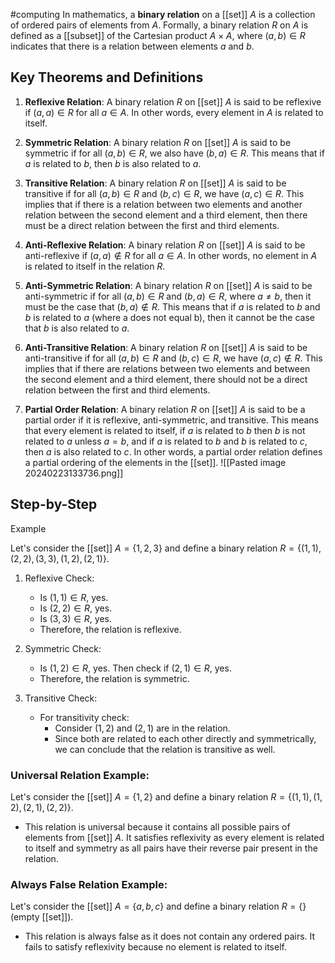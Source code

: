 #computing 
In mathematics, a **binary relation** on a [[set]] $A$ is a collection of ordered pairs of elements from $A$. Formally, a binary relation $R$ on $A$ is defined as a [[subset]] of the Cartesian product $A \times A$, where $(a,b) \in R$ indicates that there is a relation between elements $a$ and $b$.

## Key Theorems and Definitions

1. **Reflexive Relation**: A binary relation $R$ on [[set]] $A$ is said to be reflexive if $(a,a) \in R$ for all $a \in A$. In other words, every element in $A$ is related to itself.

2. **Symmetric Relation**: A binary relation $R$ on [[set]] $A$ is said to be symmetric if for all $(a,b) \in R$, we also have $(b,a) \in R$. This means that if $a$ is related to $b$, then $b$ is also related to $a$.

3. **Transitive Relation**: A binary relation $R$ on [[set]] $A$ is said to be transitive if for all $(a,b) \in R$ and $(b,c) \in R$, we have $(a,c) \in R$. This implies that if there is a relation between two elements and another relation between the second element and a third element, then there must be a direct relation between the first and third elements.

4. **Anti-Reflexive Relation**: A binary relation $R$ on [[set]] $A$ is said to be anti-reflexive if $(a,a) \notin R$ for all $a \in A$. In other words, no element in $A$ is related to itself in the relation $R$.

5. **Anti-Symmetric Relation**: A binary relation $R$ on [[set]] $A$ is said to be anti-symmetric if for all $(a,b) \in R$ and $(b,a) \in R$, where $a \neq b$, then it must be the case that $(b,a) \notin R$. This means that if $a$ is related to $b$ and $b$ is related to $a$ (where a does not equal b), then it cannot be the case that $b$ is also related to $a$.

6. **Anti-Transitive Relation**: A binary relation $R$ on [[set]] $A$ is said to be anti-transitive if for all $(a,b) \in R$ and $(b,c) \in R$, we have $(a,c) \notin R$. This implies that if there are relations between two elements and between the second element and a third element, there should not be a direct relation between the first and third elements.

7. **Partial Order Relation**: A binary relation $R$ on [[set]] $A$ is said to be a partial order if it is reflexive, anti-symmetric, and transitive. This means that every element is related to itself, if $a$ is related to $b$ then $b$ is not related to $a$ unless $a = b$, and if $a$ is related to $b$ and $b$ is related to $c$, then $a$ is also related to $c$. In other words, a partial order relation defines a partial ordering of the elements in the [[set]].
![[Pasted image 20240223133736.png]]
## Step-by-Step


Example

Let's consider the [[set]] $A = \{1, 2, 3\}$ and define a binary relation $R = \{(1,1), (2,2), (3,3), (1,2), (2,1)\}$.

1. Reflexive Check:
   - Is $(1,1) \in R$, yes.
   - Is $(2,2) \in R$, yes.
   - Is $(3,3) \in R$, yes.
   - Therefore, the relation is reflexive.

2. Symmetric Check:
   - Is $(1,2) \in R$, yes. Then check if $(2,1) \in R$, yes.
   - Therefore, the relation is symmetric.

3. Transitive Check:
   - For transitivity check: 
     - Consider $(1,2)$ and $(2,1)$ are in the relation.
     - Since both are related to each other directly and symmetrically,
       we can conclude that the relation is transitive as well.

### Universal Relation Example:

Let's consider the [[set]] $A = \{1, 2\}$ and define a binary relation $R = \{(1,1), (1,2), (2,1), (2,2)\}$.

- This relation is universal because it contains all possible pairs of elements from [[set]] $A$. It satisfies reflexivity as every element is related to itself and symmetry as all pairs have their reverse pair present in the relation.

### Always False Relation Example:

Let's consider the [[set]] $A = \{a,b,c\}$ and define a binary relation $R = \{\}$ (empty [[set]]).

- This relation is always false as it does not contain any ordered pairs. It fails to satisfy reflexivity because no element is related to itself.